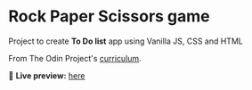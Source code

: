 # Rock Paper Scissors game

Project to create **To Do list** app using Vanilla JS, CSS and HTML

From The Odin Project's [curriculum](https://www.theodinproject.com/paths/full-stack-javascript/courses/javascript/lessons/todo-list).

🔗 **Live preview:** [here](https://artis-dev.github.io/to-do-list/)
